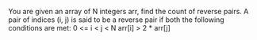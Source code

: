 You are given an array of N integers arr, find the count of reverse pairs. 
A pair of indices (i, j) is said to be a reverse pair if both the following conditions are met:
0 <= i < j < N 
arr[i] > 2 * arr[j]
